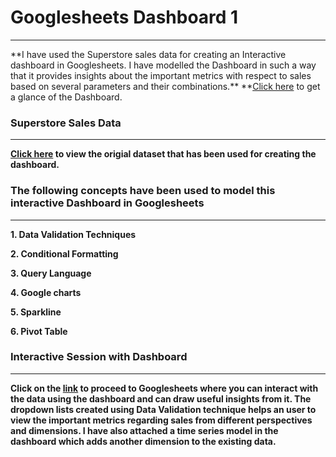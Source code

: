 # Googlesheets Dashboard 1
<hr>
**I have used the Superstore sales data for creating an Interactive dashboard in Googlesheets. I have modelled the Dashboard in such a way that it provides insights about the important metrics with respect to sales based on several parameters and their combinations.**
**<a href="https://github.com/BinayakBasu/Googlesheets-Dashboard/blob/main/Googlesheets%20Dashboard%201/superstore_sales.dashboard.pdf">Click here</a> to get a glance of the Dashboard. 

### Superstore Sales Data 
<hr>

**<a href="https://docs.google.com/spreadsheets/d/e/2PACX-1vSn4n-UHmhaIhQqBDa3ekq_3B5sNc5EjRvjq3De05rhsoBewYBwQygLhrgj4jRXjw/pubhtml?gid=1860229051&single=true">Click here</a> to view the origial dataset that has been used for creating the dashboard.**

### The following concepts have been used to model this interactive Dashboard in Googlesheets
<hr>

**1. Data Validation Techniques**

**2. Conditional Formatting**

**3. Query Language** 

**4. Google charts**

**5. Sparkline**

**6. Pivot Table**

### Interactive Session with Dashboard 
<hr>

**Click on the <a href="https://docs.google.com/spreadsheets/d/1zy9o8fj9b8N2PBTXBJptqCK0pGWdhs_VhKeCClrEGHo/edit?usp=sharing">link</a> to proceed to Googlesheets where you can interact with the data using the dashboard and can draw useful insights from it. The dropdown lists created using Data Validation technique helps an user to view the important metrics regarding sales from different perspectives and dimensions. I have also attached a time series model in the dashboard which adds another dimension to the existing data.**





